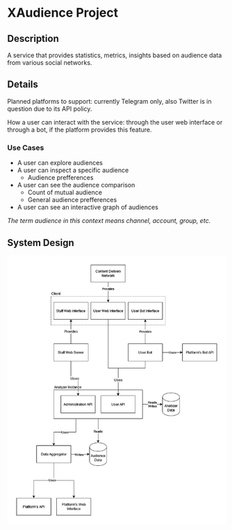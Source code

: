 # XAudience Project

## Description
A service that provides statistics, metrics, insights based on audience data from various social networks.

## Details
Planned platforms to support: currently Telegram only, also Twitter is in question due to its API policy.

How a user can interact with the service: through the user web interface or through a bot, if the platform provides this feature.

### Use Cases
- A user can explore audiences
- A user can inspect a specific audience
    - Audience prefferences
- A user can see the audience comparison
    - Count of mutual audience
    - General audience prefferences
- A user can see an interactive graph of audiences

*The term audience in this context means channel, account, group, etc.*

## System Design
![System design](assets/system-design.drawio.png)

